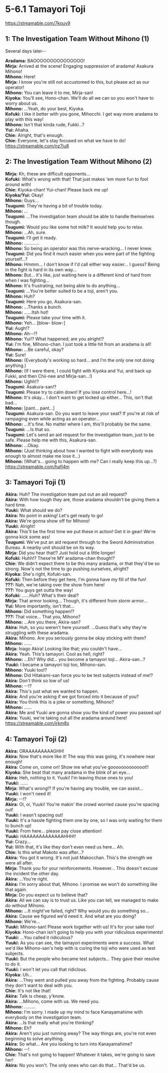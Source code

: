 
5-6.1 Tamayori Toji
===================
https://streamable.com/7kouv9

  

## 1: The Investigation Team Without Mihono (1\)
Several days later--

  
**Aradama:** BAOOOOOOOOOOOOOOO\!  
**Mirja:** Arrived at the scene\! Engaging suppression of aradama\! Asakura Mihono\!  
**Mihono:** Here\!  
**Mirja:** I know you're still not accustomed to this, but please act as our operator\!  
**Mihono:** You can leave it to me, Mirja-san\!  
**Kiyoka:** You'll see, Hono-chan\. We'll do all we can so you won't have to worry about us\.  
**Mihono:** \.\.\.Yeah, do your best, Kiyoka\.  
**Kofuki:** I like it better with you gone, Mihocchi\. I get way more aradama to play with this way\!  
**Mihono:** Isn't that kinda rude, Fukki\.\.\.?  
**Yui:** Ahaha\.  
**Chie:** Alright, that's enough\.  
**Chie:** Everyone, let's stay focused on what we have to do\!  
https://streamable.com/nz7ju8

  

## 2: The Investigation Team Without Mihono (2\)
**Mirja:** Kh, these are difficult opponents\.\.\.  
**Kofuki:** What's wrong with that\! That just makes 'em more fun to fool around with\!  
**Chie:** Kiyoka-chan\! Yui-chan\! Please back me up\!  
**Kiyoka/Yui:** Okay\!  
**Mihono:** Guys\.\.\.  
**Tsugumi:** They're having a bit of trouble today\.  
**Mihono:** \.\.\.  
**Tsugumi:** \.\.\.The investigation team should be able to handle themselves though\.  
**Tsugumi:** Would you like some hot milk? It would help you to relax\.  
**Mihono:** \.\.\.Ah, sure\.  
**Tsugumi:** I'll get it ready\.  
**Mihono:** \.\.\.\.\.\.\.\.\.\.\.\.  
**Mihono:** So being an operator was this nerve-wracking\.\.\. I never knew\.  
**Tsugumi:** Did you find it much easier when you were part of the fighting yourself\.\.\.?  
**Mihono:** Hmmm\.\.\. I don't know if I'd call either way easier\.\.\. I guess? Being in the fight is hard in its own way\.\.\.  
**Mihono:** But\.\.\. it's like, just waiting here is a different kind of hard from when I was fighting\.\.\.  
**Mihono:** It's frustrating, not being able to do anything\.\.\.  
**Tsugumi:** \.\.\.You're better suited to be a toji, aren't you\.  
**Mihono:** Huh?  
**Tsugumi:** Here you go, Asakura-san\.  
**Mihono:** \.\.\.Thanks a bunch\.  
**Mihono:** \.\.\.\.\.\.Itsh hot\!  
**Tsugumi:** Please take your time with it\.  
**Mihono:** Yeh\.\.\. [blow- blow-\]  
**Yui:** Augh\!?  
**Mihono:** Ah--\!?  
**Mihono:** Yui\!? What happened; are you alright\!?  
**Yui:** I'm fine, Mihono-chan\. I just took a little hit from an aradama is all\!  
**Mihono:** \.\.\.Be careful, okay?  
**Yui:** Sure\!  
**Mihono:** (Everybody's working so hard\.\.\. and I'm the only one not doing anything\.\)  
**Mihono:** (If I were there, I could fight with Kiyoka and Yui, and back up Fukki, and then Chii-nee and Mirja-san\.\.\.\!\)  
**Mihono:** Ughh\!?  
**Tsugumi:** Asakura-san\!?  
**Tsugumi:** Please try to calm down\! If you lose control here\.\.\.\!  
**Mihono:** It's okay\.\.\. I don't want to get locked up either\.\.\. This, isn't that bad\.\.\.  
**Mihono:** [pant\.\.\. pant\.\.\.\]  
**Tsugumi:** Asakura-san\. Do you want to leave your seat? If you're at risk of rampaging even while acting as an operator\.\.\.  
**Mihono:** \.\.\.It's fine\. No matter where I am, this'll probably be the same\.  
**Tsugumi:** \.\.\.Is that so\.  
**Tsugumi:** Let's send an aid request for the investigation team, just to be safe\. Please help me with this, Asakura-san\.  
**Mihono:** \.\.\.Okay\.  
**Mihono:** (Just thinking about how I wanted to fight with everybody was enough to almost make me lose it\.\.\.\)  
**Mihono:** (What's\.\.\. going to happen with me? Can I really keep this up\.\.\.?\)  
https://streamable.com/hafl4m

  

## 3: Tamayori Toji (1\)
**Akira:** Huh? The investigation team put out an aid request?  
**Akira:** With how tough they are, those aradama shouldn't be giving them a hard time\.  
**Yuuki:** What should we do?  
**Akira:** No point in asking\! Let's get ready to go\!  
**Akira:** We're gonna show off for Mihono\!  
**Yuuki:** Alright\!  
**Akira:** This'll be the first time we put these in action\! Get it in gear\! We're gonna kick some ass\!  
**Tsugumi:** We've put an aid request through to the Sword Administration Bureau\. A nearby unit should be on its way\.  
**Mirja:** Did you hear that\!? Just hold out a little longer\!  
**Kofuki:** Huhh\!? These're MY aradama-chan though\!?  
**Chie:** We didn't expect there to be this many aradama, or that they'd be so strong\. Now's not the time to go pushing ourselves, alright?  
**Kiyoka:** She's right, Kofuki-san\.  
**Kofuki:** Then before they get here, I'm gonna have my fill of the fun\!  
**???:** Nah, we're taking over the show from here\!  
**???:** You guys get outta the way\!  
**Kofuki:** \.\.\.\.\.\.Huh? What's their deal?  
**Mirja:** That armor looking\.\.\. Though, it's different from storm armor\.\.\.  
**Yui:** More importantly, isn't that\.\.\.  
**Mihono:** Did something happen\!?  
**???:** That voice\.\.\. That you, Mihono?  
**Mihono:** \.\.\.Are you there, Akira-san?  
**Akira:** Huh, so you weren't here yourself\. \.\.\.Guess that's why they're struggling with these aradama\.  
**Akira:** Mihono\. Are you seriously gonna be okay sticking with them?  
**Mihono:** \.\.\.\.\.\.  
**Mirja:** Inago Akira\! Looking like that; you couldn't have\.\.\.  
**Akira:** Yeah\. This's tamayori\. Cool as hell, right?  
**Mihono:** \.\.\.Eh? Why did\.\.\. you become a tamayori toji\.\.\. Akira-san\.\.\.?  
**Yuuki:** I became a tamayori toji too, Mihono-san\.  
**Mihono:** Yuuki too\!?  
**Mihono:** Did Hitakami-san force you to be test subjects instead of me\!?  
**Akira:** Don't think so low of us\!  
**Mihono:** --\!?  
**Akira:** This's just what we wanted to happen\.  
**Akira:** And you're asking if we got forced into it because of you?  
**Akira:** You think this is a joke or something, Mihono?  
**Mihono:** \.\.\.\.\.\.  
**Akira:** Me and Yuuki are gonna show you the kind of power you passed up\!  
**Akira:** Yuuki, we're taking out all the aradama around here\!  
https://streamable.com/irkm8s

  

## 4: Tamayori Toji (2\)
**Akira:** ORAAAAAAAAAGHH\!  
**Akira:** Now that's more like it\! The way this was going, it's nowhere near enough\!  
**Akira:** Come on, come on\! Show me what you've gooooooooooooot\!\!  
**Kiyoka:** She beat that many aradama in the blink of an eye\.\.\.  
**Akira:** Heh, nothing to it\. Yuuki\! I'm leaving those ones to you\!  
**Yuuki:** \.\.\.\.\.\.  
**Mirja:** What's wrong\!? If you're having any trouble, we can assist\.\.\.  
**Yuuki:** I won't need it\!  
**Mirja:** --\!?  
**Akira:** Oi, oi, Yuuki\! You're makin' the crowd worried cause you're spacing out\!  
**Yuuki:** I wasn't spacing out\!  
**Yuuki:** It's a hassle fighting them one by one, so I was only waiting for them to bunch up\!  
**Yuuki:** From here\.\.\. please pay close attention\!  
**Yuuki:** HAAAAAAAAAAAAAHHH\!\!  
**Yui:** Crazy\.\.\.  
**Yui:** With that, it's like they don't even need us here\.\.\. Ah\.  
**Chie:** Is this what Makoto was after\.\.\.?  
**Akira:** You got it wrong\. It's not just Makocchan\. This's the strength we were all after\.  
**Mirja:** Thank you for your reinforcements\. However\.\.\. This doesn't excuse the incident the other day\.  
**Akira:** \.\.\.You're right\.  
**Akira:** I'm sorry about that, Mihono\. I promise we won't do something like that again\.  
**Mirja:** Do you expect us to believe that?  
**Akira:** All we can say is to trust us\. Like you can tell, we managed to make do without Mihono\.  
**Mihono:** \.\.\.It might've failed, right? Why would you do something so\.\.\.  
**Akira:** Cause we figured we'd need it\. And what are you doing?  
**Mihono:** We're\.\.\.  
**Yuuki:** Mihono-san\! Please work together with us\! It's for your sake too\!  
**Kiyoka:** Hono-chan isn't going to help you with your ridiculous experiments\!  
**Yuuki:** \.\.\.You called it ridiculous?  
**Yuuki:** As you can see, the tamayori experiments were a success\. What we'd like Mihono-san's help with is curing the toji who were used as test subjects\.  
**Yuuki:** But the people who became test subjects\.\.\. They gave their resolve to do it\.  
**Yuuki:** I won't let you call that ridiclous\.  
**Kiyoka:** Uh\.\.\.  
**Akira:** \.\.\.They went and pulled you away from the fighting\. Probably cause they don't want to deal with you\.  
**Chie:** It's not like that\!  
**Akira:** Talk is cheap, y'know\.  
**Akira:** \.\.\.Mihono, come with us\. We need you\.  
**Mihono:** \.\.\.\.\.\.\.\.\.  
**Mihono:** I'm sorry\. I made up my mind to face Kanayamahime with everybody on the investigation team\.  
**Akira:** \.\.\.Is that really what you're thinking?  
**Mihono:** Eh?  
**Akira:** Aren't you just running away? The way things are, you're not even beginning to solve anything\.  
**Akira:** So what\.\.\. Are you looking to turn into Kanayamahime?  
**Mihono:** --\!  
**Chie:** That's not going to happen\! Whatever it takes, we're going to save her\!  
**Akira:** No you won't\. The only ones who can do that\.\.\. That'd be us\.  

